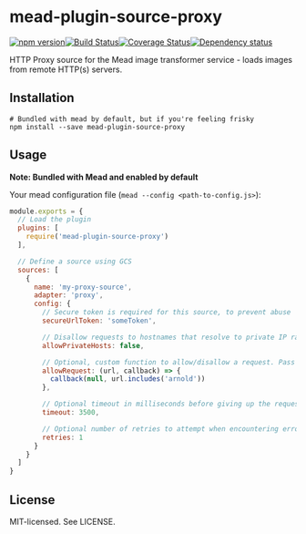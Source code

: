 # mead-plugin-source-proxy

[![npm version](http://img.shields.io/npm/v/mead-plugin-source-proxy.svg?style=flat-square)](http://browsenpm.org/package/mead-plugin-source-proxy)[![Build Status](http://img.shields.io/travis/rexxars/mead-plugin-source-proxy/master.svg?style=flat-square)](https://travis-ci.org/rexxars/mead-plugin-source-proxy)[![Coverage Status](https://img.shields.io/coveralls/rexxars/mead-plugin-source-proxy/master.svg?style=flat-square)](https://coveralls.io/github/rexxars/mead-plugin-source-proxy)[![Dependency status](https://img.shields.io/david/rexxars/mead-plugin-source-proxy.svg?style=flat-square)](https://david-dm.org/rexxars/mead-plugin-source-proxy)

HTTP Proxy source for the Mead image transformer service - loads images from remote HTTP(s) servers.

## Installation

```shell
# Bundled with mead by default, but if you're feeling frisky
npm install --save mead-plugin-source-proxy
```

## Usage

**Note: Bundled with Mead and enabled by default**

Your mead configuration file (`mead --config <path-to-config.js>`):

```js
module.exports = {
  // Load the plugin
  plugins: [
    require('mead-plugin-source-proxy')
  ],

  // Define a source using GCS
  sources: [
    {
      name: 'my-proxy-source',
      adapter: 'proxy',
      config: {
        // Secure token is required for this source, to prevent abuse
        secureUrlToken: 'someToken',

        // Disallow requests to hostnames that resolve to private IP ranges (disallowed by default)
        allowPrivateHosts: false,

        // Optional, custom function to allow/disallow a request. Pass bool as second argument to the callback
        allowRequest: (url, callback) => {
          callback(null, url.includes('arnold'))
        },

        // Optional timeout in milliseconds before giving up the request (default: 7500)
        timeout: 3500,

        // Optional number of retries to attempt when encountering errors, before giving up (default: 3)
        retries: 1
      }
    }
  ]
}
```

## License

MIT-licensed. See LICENSE.
